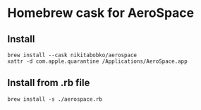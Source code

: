 # Homebrew cask for AeroSpace

## Install

```
brew install --cask nikitabobko/aerospace
xattr -d com.apple.quarantine /Applications/AeroSpace.app
```

## Install from .rb file

```
brew install -s ./aerospace.rb
```

